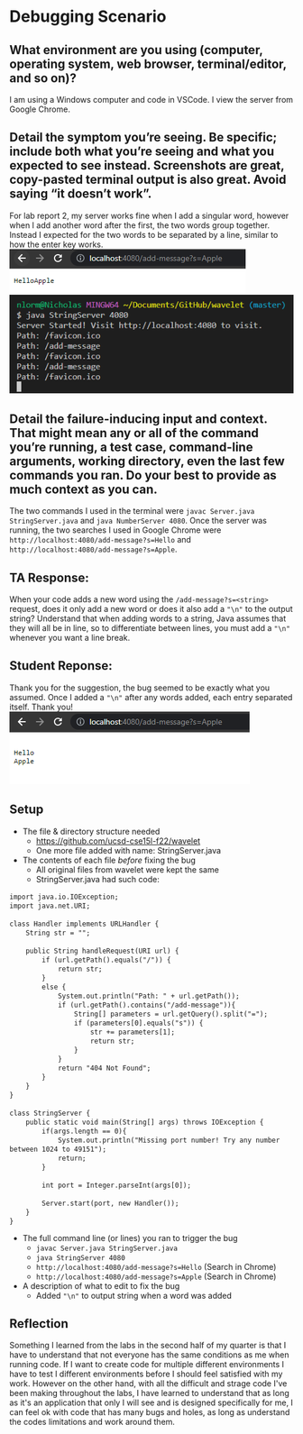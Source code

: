 # Debugging Scenario
## What environment are you using (computer, operating system, web browser, terminal/editor, and so on)?  
I am using a Windows computer and code in VSCode. I view the server from Google Chrome.  
  
## Detail the symptom you’re seeing. Be specific; include both what you’re seeing and what you expected to see instead. Screenshots are great, copy-pasted terminal output is also great. Avoid saying “it doesn’t work”.  
For lab report 2, my server works fine when I add a singular word, however when I add another word after the first, the two words group together. Instead I expected for the two words to be separated by a line, similar to how the enter key works.  
![Image](Failure_Symptom_1.png)  
![Image](Failure_Symptom_2.png)  
  
## Detail the failure-inducing input and context. That might mean any or all of the command you’re running, a test case, command-line arguments, working directory, even the last few commands you ran. Do your best to provide as much context as you can.  
The two commands I used in the terminal were `javac Server.java StringServer.java` and `java NumberServer 4080`. Once the server was running, the two searches I used in Google Chrome were `http://localhost:4080/add-message?s=Hello` and `http://localhost:4080/add-message?s=Apple`.  

## TA Response:  
When your code adds a new word using the `/add-message?s=<string>` request, does it only add a new word or does it also add a `"\n"` to the output string? Understand that when adding words to a string, Java assumes that they will all be in line, so to differentiate between lines, you must add a `"\n"` whenever you want a line break.  

## Student Reponse:  
Thank you for the suggestion, the bug seemed to be exactly what you assumed. Once I added a `"\n"` after any words added, each entry separated itself. Thank you!  
![Image](Fixed.png)  

## Setup  
* The file & directory structure needed  
  * https://github.com/ucsd-cse15l-f22/wavelet  
  * One more file added with name:  StringServer.java  
* The contents of each file *before* fixing the bug  
  * All original files from wavelet were kept the same  
  * StringServer.java had such code:  
```
import java.io.IOException;
import java.net.URI;

class Handler implements URLHandler {
    String str = "";

    public String handleRequest(URI url) {
        if (url.getPath().equals("/")) {
            return str;
        } 
        else {
            System.out.println("Path: " + url.getPath());
            if (url.getPath().contains("/add-message")){
                String[] parameters = url.getQuery().split("=");
                if (parameters[0].equals("s")) {
                    str += parameters[1];
                    return str;
                }
            }
            return "404 Not Found";
        }
    }
}

class StringServer {
    public static void main(String[] args) throws IOException {
        if(args.length == 0){
            System.out.println("Missing port number! Try any number between 1024 to 49151");
            return;
        }

        int port = Integer.parseInt(args[0]);

        Server.start(port, new Handler());
    }
}
```
* The full command line (or lines) you ran to trigger the bug  
  * `javac Server.java StringServer.java`  
  * `java StringServer 4080`  
  * `http://localhost:4080/add-message?s=Hello` (Search in Chrome)  
  * `http://localhost:4080/add-message?s=Apple` (Search in Chrome)  
* A description of what to edit to fix the bug  
  * Added `"\n"` to output string when a word was added  

## Reflection  
Something I learned from the labs in the second half of my quarter is that I have to understand that not everyone has the same conditions as me when running code. If I want to create code for multiple different environments I have to test I different environments before I should feel satisfied with my work. However on the other hand, with all the difficult and strage code I've been making throughout the labs, I have learned to understand that as long as it's an application that only I will see and is designed specifically for me, I can feel ok with code that has many bugs and holes, as long as understand the codes limitations and work around them.
